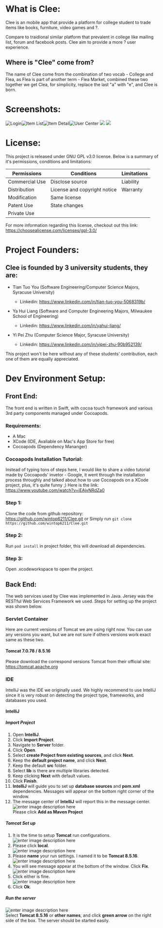 

# What is Clee:
Clee is an mobile app that provide a platform for college student to trade items like books, furniture, video games and ?.

Compare to traidional similar platform that prevalent in college like mailing list, forum and facebook posts. Clee aim to provide a more ? user experience. 
## Where is "Clee" come from?
The name of Clee come from the combination of two vocab - College and Flea, as Flea is part of another term - Flea Market, combined these two together we get Clea, for simplicity, replace the last "a" with "e", and Clee is born.

# Screenshots:

![](https://lh3.googleusercontent.com/fVQ1mG0S32msgUhjGXWOZniIPpurpe0RzrO46fg8Xpa14piJw1mKRqisD2A0gsadJGnusnX3wQRW "Login")![](https://lh3.googleusercontent.com/ac5I3JBR6KWPFEnz0QioNO3eC5iNKo1G1yhZs0hMz6azY08YyI1tYaP0st2uyHX9YsLdZ20qGnkN "Item List")![](https://lh3.googleusercontent.com/sroJB-K4Hdo9W-1Fg6Qj0Lkg2DPnCYIdOLRfPcXlbresxNkex7rHQdNuJ6d793GZi-56CVSg9Hok "Item Detail")![](https://lh3.googleusercontent.com/zHCiwMRh4x2n1-UEefaEYs6_sEDxWrvQvfR-EBbeD3CYVLQeX8WpKMso99q7Wjr72cHhwkilzeqL "User Center")
![](https://lh3.googleusercontent.com/K8N8ZbAW-01epBd4xHqx14JkJ2UhdeVLYMd9aWPwBM_V-BaQXKKsZWEo0E1_X8G8-OayuHbZrwS1)
![](https://lh3.googleusercontent.com/1Pz9SuC6hUqXqmrnUWPj2lI62FLW7UikjyVllSHZy-LQM4UjfPbVqLd3Ts5FDOPsvwZ_lWTF7Ac_)

# License:

This project is released under GNU GPL v3.0 license. Below is a summary of it's permissions, conditions and limitations:

| Permissions | Conditions | Limitations |
|--|--|--|
| Commercial Use | Disclose source | Liability |
| Distribution | License and copyright notice | Warranty |
| Modification | Same license |  |
| Patent Use | State changes |  |
| Private Use |  |  |

For more information regarding this license, checkout out this link: https://choosealicense.com/licenses/gpl-3.0/

# Project Founders:

## Clee is founded by 3 university students, they are:

* Tian Tuo You (Software Engineering/Computer Science Majors, Syracuse University)
	* Linkedin: https://www.linkedin.com/in/tian-tuo-you-5068319b/

* Ya Hui Liang (Software and Computer Engineering Majors, Milwaukee School of Engineering)
	* Linkedin: https://www.linkedin.com/in/yahui-liang/

* Yi Pei Zhu (Computer Science Major, Syracuse University)
	* Linkedin: https://www.linkedin.com/in/yipei-zhu-90b952139/

This project won't be here without any of these students' contribution, each one of them are equally appreciated.

  

# Dev Environment Setup:

## Front End:

The front end is written in Swift, with cocoa touch framework and various 3rd party components managed under Cocoapods.

### Requirements:

* A Mac
* XCode (IDE, Avaliable on Mac's App Store for free)
* Cocoapods (Dependency Mananger)

### Cocoapods Installation Tutorial:

Instead of typing tons of steps here, I would like to share a video tutorial made by Cocoapods' invetor - Google, it went through the installation process throughly and talked about how to use Cocoapods on a XCode project, plus, it's quite funny ;) Here is the link: https://www.youtube.com/watch?v=iEAjvNRdZa0

### Step 1:
Clone the code from github repository: https://github.com/wintop6211/Clee.git
or
Simply run `git clone https://github.com/wintop6211/Clee.git`

### Step 2:
Run `pod install` in project folder, this will download all dependencies.

### Step 3:
Open .xcodeworkspace to open the project.


## Back End:

The web services used by Clee was implemented in Java. Jersey was the RESTful Web Services Framework we used. Steps for setting up the project was shown below.

### Servlet Container

Here are current versions of Tomcat we are using right now. You can use any versions you want, but we are not sure if others versions work exact same as these two. 

#### Tomcat 7.0.78 / 8.5.16

Please download the correspond versions Tomcat from their official site: https://tomcat.apache.org

### IDE

IntelliJ was the IDE we originally used. We highly recommend to use IntelliJ since it is very robust on detecting the project type, frameworks, and databases you used.

#### IntelliJ

##### Import Project

1. Open **IntelliJ**.
2. Click **Import Project**.
3. Navigate to **Server** folder.
4. Click **Open**.
5. Select **create Project from existing sources**, and click **Next**.
6. Keep the **default project name**, and click **Next**.
7. Keep the default **src** folder.
8. Select **lib** is there are multiple libraries detected.
9. Keep clicking **Next** with default values.
10. Click **Finish**.
11. **IntelliJ** will guide you to set up **database sources** and **pom.xml** dependencies. Messages will appear on the bottom right corner of the window.
12. The message center of **IntelliJ** will report this in the message center. ![enter image description here](https://lh3.googleusercontent.com/Y2UpRXqmVPwDzasKo8kyc0uXpR-j4o8EwcGBF_INR8PKTmG09uYUQ0NE09mUn2vyjc_buAoMy-L4)<br>Please click **Add as Maven Project**

##### Tomcat Set up
1. It is the time to setup **Tomcat** run configurations. <br> ![enter image description here](https://lh3.googleusercontent.com/920NnqnySyiX_Fch5Ns3hcOHVV_urKqrC5qsSUrwFaHoXJm-EJ6o_thEBGiDyquPdMS3ABgp4VYQ)
2. Please click **local**. <br>![enter image description here](https://lh3.googleusercontent.com/7u4T00G4lgv7yBIRu9FVp-vjF2sAVqNBfcxjwFQf094cTVQHoIAwSsO1VKGuoLkF2VCPE-wTZRtR)
3. Please **name** your run settings. I named it to be **Tomcat 8.5.16**.<br>![enter image description here](https://lh3.googleusercontent.com/JMxwvZ6eR3iVa6Kdhfm08L1UoXZDR4Q0C43FNQgJsJrZbw0aCeQbrhEyA9o2Ix2ncH1xYbW83ppH)
4. You will see message appear at the bottom of the window. Click **Fix**.<br>![enter image description here](https://lh3.googleusercontent.com/AOY_RQv5VPpjtFPwWCBJg2CXMHEUs_u-E_xM7_bJxBbQuchAJkeHc6aIaCEneYYTZySekizq43pk)
5. Click either is fine. <br>![enter image description here](https://lh3.googleusercontent.com/5QERjyf0NUC-WkKSc7-qk9FNbZX79xpIFBvyZFOwrIvmQpWScYL5RGzTmCcwMePf22FeXA7LiseV)
6. Click **Ok**.

##### Run the server
![enter image description here](https://lh3.googleusercontent.com/hIhSyGhdSnE5bp6UvTQnBouKfPJvi8r-1ZZyBJrAh0GubMH64GvX3_qCk-w2iWS2Td0mkoWLbGvU)<br>Select **Tomcat 8.5.16** or **other names**, and click **green arrow** on the right side of the box. The server should be started easily.
